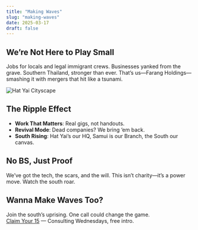 ```yaml
---
title: "Making Waves"
slug: "making-waves"
date: 2025-03-17
draft: false
---
```


## We’re Not Here to Play Small

Jobs for locals and legal immigrant crews. Businesses yanked from the grave. Southern Thailand, stronger than ever. That’s us—Farang Holdings—smashing it with mergers that hit like a tsunami.

![Hat Yai Cityscape](/img/hat-yai-cityscape.jpg)

## The Ripple Effect

- **Work That Matters**: Real gigs, not handouts.
- **Revival Mode**: Dead companies? We bring ‘em back.
- **South Rising**: Hat Yai’s our HQ, Samui is our Branch, the South our canvas.

## No BS, Just Proof

We’ve got the tech, the scars, and the will. This isn’t charity—it’s a power move. Watch the south roar.

## Wanna Make Waves Too?

Join the south’s uprising. One call could change the game.  
[Claim Your 15](https://tidycal.com/titaniummonk/consulting-wednesdays) — Consulting Wednesdays, free intro.
